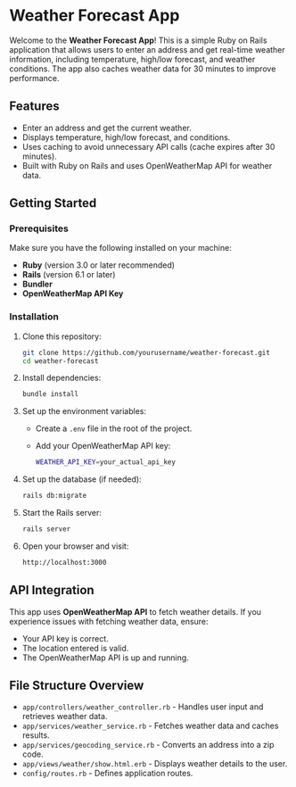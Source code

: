 # Weather Forecast App

Welcome to the **Weather Forecast App**! This is a simple Ruby on Rails application that allows users to enter an address and get real-time weather information, including temperature, high/low forecast, and weather conditions. The app also caches weather data for 30 minutes to improve performance.

## Features

- Enter an address and get the current weather.
- Displays temperature, high/low forecast, and conditions.
- Uses caching to avoid unnecessary API calls (cache expires after 30 minutes).
- Built with Ruby on Rails and uses OpenWeatherMap API for weather data.

## Getting Started

### Prerequisites

Make sure you have the following installed on your machine:

- **Ruby** (version 3.0 or later recommended)
- **Rails** (version 6.1 or later)
- **Bundler**
- **OpenWeatherMap API Key**

### Installation

1. Clone this repository:

   ```sh
   git clone https://github.com/yourusername/weather-forecast.git
   cd weather-forecast
   ```

2. Install dependencies:

   ```sh
   bundle install
   ```

3. Set up the environment variables:

   - Create a `.env` file in the root of the project.
   - Add your OpenWeatherMap API key:

     ```sh
     WEATHER_API_KEY=your_actual_api_key
     ```

4. Set up the database (if needed):

   ```sh
   rails db:migrate
   ```

5. Start the Rails server:

   ```sh
   rails server
   ```

6. Open your browser and visit:

   ```sh
   http://localhost:3000
   ```

## API Integration

This app uses **OpenWeatherMap API** to fetch weather details. If you experience issues with fetching weather data, ensure:

- Your API key is correct.
- The location entered is valid.
- The OpenWeatherMap API is up and running.

## File Structure Overview

- `app/controllers/weather_controller.rb` - Handles user input and retrieves weather data.
- `app/services/weather_service.rb` - Fetches weather data and caches results.
- `app/services/geocoding_service.rb` - Converts an address into a zip code.
- `app/views/weather/show.html.erb` - Displays weather details to the user.
- `config/routes.rb` - Defines application routes.
